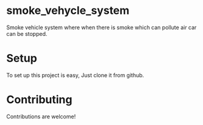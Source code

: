 # smoke_vehycle_system
Smoke vehicle system where when there is smoke which can pollute air car can be stopped.

# Setup
To set up this project is easy, Just clone it from github.

# Contributing
Contributions are welcome!
